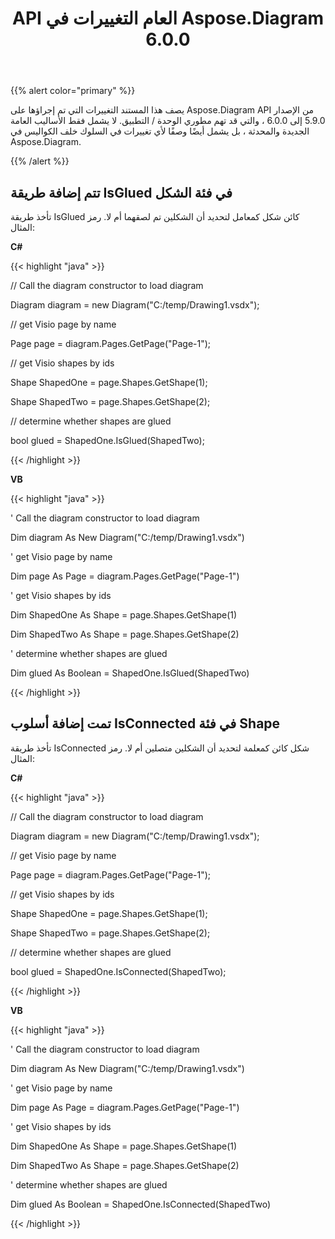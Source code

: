 ﻿---
title: API العام التغييرات في Aspose.Diagram 6.0.0
type: docs
weight: 40
url: /ar/net/public-api-changes-in-aspose-diagram-6-0-0/
---
{{% alert color="primary" %}} 

يصف هذا المستند التغييرات التي تم إجراؤها على Aspose.Diagram API من الإصدار 5.9.0 إلى 6.0.0 ، والتي قد تهم مطوري الوحدة / التطبيق. لا يشمل فقط الأساليب العامة الجديدة والمحدثة ، بل يشمل أيضًا وصفًا لأي تغييرات في السلوك خلف الكواليس في Aspose.Diagram.

{{% /alert %}} 
## **تتم إضافة طريقة IsGlued في فئة الشكل**
تأخذ طريقة IsGlued كائن شكل كمعامل لتحديد أن الشكلين تم لصقهما أم لا.
رمز المثال:

**C#**

{{< highlight "java" >}}

 // Call the diagram constructor to load diagram

Diagram diagram = new Diagram("C:/temp/Drawing1.vsdx");

// get Visio page by name

Page page = diagram.Pages.GetPage("Page-1");

// get Visio shapes by ids

Shape ShapedOne = page.Shapes.GetShape(1);

Shape ShapedTwo = page.Shapes.GetShape(2);

// determine whether shapes are glued

bool glued = ShapedOne.IsGlued(ShapedTwo);

{{< /highlight >}}

**VB**

{{< highlight "java" >}}

 ' Call the diagram constructor to load diagram

Dim diagram As New Diagram("C:/temp/Drawing1.vsdx")

' get Visio page by name

Dim page As Page = diagram.Pages.GetPage("Page-1")

' get Visio shapes by ids

Dim ShapedOne As Shape = page.Shapes.GetShape(1)

Dim ShapedTwo As Shape = page.Shapes.GetShape(2)

' determine whether shapes are glued

Dim glued As Boolean = ShapedOne.IsGlued(ShapedTwo)

{{< /highlight >}}
## **تمت إضافة أسلوب IsConnected في فئة Shape**
تأخذ طريقة IsConnected شكل كائن كمعلمة لتحديد أن الشكلين متصلين أم لا.
رمز المثال:

**C#**

{{< highlight "java" >}}

 // Call the diagram constructor to load diagram

Diagram diagram = new Diagram("C:/temp/Drawing1.vsdx");

// get Visio page by name

Page page = diagram.Pages.GetPage("Page-1");

// get Visio shapes by ids

Shape ShapedOne = page.Shapes.GetShape(1);

Shape ShapedTwo = page.Shapes.GetShape(2);

// determine whether shapes are glued

bool glued = ShapedOne.IsConnected(ShapedTwo);

{{< /highlight >}}

**VB**

{{< highlight "java" >}}

 ' Call the diagram constructor to load diagram

Dim diagram As New Diagram("C:/temp/Drawing1.vsdx")

' get Visio page by name

Dim page As Page = diagram.Pages.GetPage("Page-1")

' get Visio shapes by ids

Dim ShapedOne As Shape = page.Shapes.GetShape(1)

Dim ShapedTwo As Shape = page.Shapes.GetShape(2)

' determine whether shapes are glued

Dim glued As Boolean = ShapedOne.IsConnected(ShapedTwo)

{{< /highlight >}}
